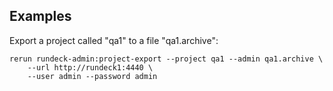 Examples
--------

Export a project called "qa1" to a file "qa1.archive":

    rerun rundeck-admin:project-export --project qa1 --admin qa1.archive \
        --url http://rundeck1:4440 \
        --user admin --password admin 
